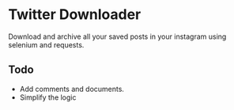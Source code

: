# Twitter Downloader

Download and archive all your saved posts in your instagram using selenium and requests.

## Todo

* Add comments and documents.
* Simplify the logic